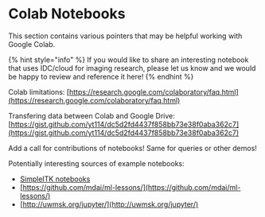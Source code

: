 # Colab Notebooks

This section contains various pointers that may be helpful working with Google Colab.

{% hint style="info" %}
If you would like to share an interesting notebook that uses IDC/cloud for imaging research, please let us know and we would be happy to review and reference it here!
{% endhint %}

Colab limitations: [https://research.google.com/colaboratory/faq.html](https://research.google.com/colaboratory/faq.html)

Transfering data between Colab and Google Drive: [https://gist.github.com/yt114/dc5d2fd4437f858bb73e38f0aba362c7](https://gist.github.com/yt114/dc5d2fd4437f858bb73e38f0aba362c7)

Add a call for contributions of notebooks! Same for queries or other demos!

Potentially interesting sources of example notebooks:

* [SimpleITK notebooks](https://github.com/InsightSoftwareConsortium/SimpleITK-Notebooks/tree/master/Python)
* [https://github.com/mdai/ml-lessons/](https://github.com/mdai/ml-lessons/)
* [http://uwmsk.org/jupyter/](http://uwmsk.org/jupyter/)

